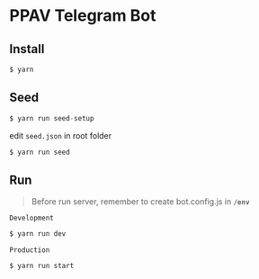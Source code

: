 # PPAV Telegram Bot

## Install
```js
$ yarn
```

## Seed
```js
$ yarn run seed-setup
```  
edit `seed.json` in root folder  
```js
$ yarn run seed
```  


## Run
> Before run server, remember to create bot.config.js in **`/env`**  

`Development`
```js
$ yarn run dev
```  

`Production`
```js
$ yarn run start
```
